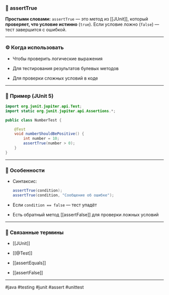 ### 🧾 **assertTrue**

**Простыми словами:** `assertTrue` — это метод из [[JUnit]], который **проверяет, что условие истинно** (`true`). Если условие ложно (`false`) — тест завершится с ошибкой.

---

### ⚙️ **Когда использовать**

- Чтобы проверить логические выражения
    
- Для тестирования результатов булевых методов
    
- Для проверки сложных условий в коде
    

---

### 📌 **Пример (JUnit 5)**

```java
import org.junit.jupiter.api.Test;
import static org.junit.jupiter.api.Assertions.*;

public class NumberTest {

    @Test
    void numberShouldBePositive() {
        int number = 10;
        assertTrue(number > 0);
    }
}
```

---

### 🧠 **Особенности**

- Синтаксис:
    
    ```java
    assertTrue(condition);
    assertTrue(condition, "Сообщение об ошибке");
    ```
    
- Если `condition == false` — тест упадёт
    
- Есть обратный метод [[assertFalse]] для проверки ложных условий
    

---

### 🔗 **Связанные термины**

- [[JUnit]]
    
- [[@Test]]
    
- [[assertEquals]]
    
- [[assertFalse]]
    

---

#java #testing #junit #assert #unittest